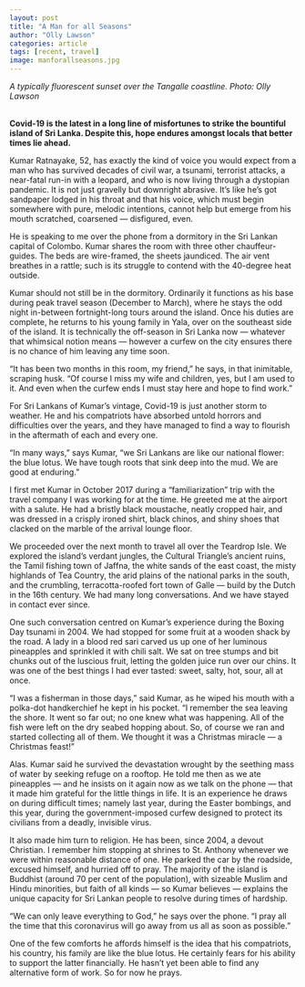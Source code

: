 ```yaml
---
layout: post
title: "A Man for all Seasons"
author: "Olly Lawson"
categories: article
tags: [recent, travel]
image: manforallseasons.jpg
---
```


<i>A typically fluorescent sunset over the Tangalle coastline. Photo: Olly Lawson</i><br><br>

<b>Covid-19 is the latest in a long line of misfortunes to strike the bountiful island of Sri Lanka. Despite this, hope endures amongst locals that better times lie ahead.</b>

Kumar Ratnayake, 52, has exactly the kind of voice you would expect from a man who has survived decades of civil war, a tsunami, terrorist attacks, a near-fatal run-in with a leopard, and who is now living through a dystopian pandemic. It is not just gravelly but downright abrasive. It’s like he’s got sandpaper lodged in his throat and that his voice, which must begin somewhere with pure, melodic intentions, cannot help but emerge from his mouth scratched, coarsened — disfigured, even.

He is speaking to me over the phone from a dormitory in the Sri Lankan capital of Colombo. Kumar shares the room with three other chauffeur-guides. The beds are wire-framed, the sheets jaundiced. The air vent breathes in a rattle; such is its struggle to contend with the 40-degree heat outside.

Kumar should not still be in the dormitory. Ordinarily it functions as his base during peak travel season (December to March), where he stays the odd night in-between fortnight-long tours around the island. Once his duties are complete, he returns to his young family in Yala, over on the southeast side of the island. It is technically the off-season in Sri Lanka now — whatever that whimsical notion means — however a curfew on the city ensures there is no chance of him leaving any time soon.

“It has been two months in this room, my friend,” he says, in that inimitable, scraping husk. “Of course I miss my wife and children, yes, but I am used to it. And even when the curfew ends I must stay here and hope to find work.”

For Sri Lankans of Kumar’s vintage, Covid-19 is just another storm to weather. He and his compatriots have absorbed untold horrors and difficulties over the years, and they have managed to find a way to flourish in the aftermath of each and every one.

“In many ways,” says Kumar, “we Sri Lankans are like our national flower: the blue lotus. We have tough roots that sink deep into the mud. We are good at enduring.”

I first met Kumar in October 2017 during a “familiarization” trip with the travel company I was working for at the time. He greeted me at the airport with a salute. He had a bristly black moustache, neatly cropped hair, and was dressed in a crisply ironed shirt, black chinos, and shiny shoes that clacked on the marble of the arrival lounge floor.

We proceeded over the next month to travel all over the Teardrop Isle. We explored the island’s verdant jungles, the Cultural Triangle’s ancient ruins, the Tamil fishing town of Jaffna, the white sands of the east coast, the misty highlands of Tea Country, the arid plains of the national parks in the south, and the crumbling, terracotta-roofed fort town of Galle — build by the Dutch in the 16th century.  We had many long conversations. And we have stayed in contact ever since.

One such conversation centred on Kumar’s experience during the Boxing Day tsunami in 2004. We had stopped for some fruit at a wooden shack by the road. A lady in a blood red sari carved us up one of her luminous pineapples and sprinkled it with chili salt. We sat on tree stumps and bit chunks out of the luscious fruit, letting the golden juice run over our chins. It was one of the best things I had ever tasted: sweet, salty, hot, sour, all at once.

“I was a fisherman in those days,” said Kumar, as he wiped his mouth with a polka-dot handkerchief he kept in his pocket. “I remember the sea leaving the shore. It went so far out; no one knew what was happening. All of the fish were left on the dry seabed hopping about. So, of course we ran and started collecting all of them. We thought it was a Christmas miracle — a Christmas feast!”

Alas. Kumar said he survived the devastation wrought by the seething mass of water by seeking refuge on a rooftop. He told me then as we ate pineapples — and he insists on it again now as we talk on the phone — that it made him grateful for the little things in life. It is an experience he draws on during difficult times; namely last year, during the Easter bombings, and this year, during the government-imposed curfew designed to protect its civilians from a deadly, invisible virus.

It also made him turn to religion. He has been, since 2004, a devout Christian. I remember him stopping at shrines to St. Anthony whenever we were within reasonable distance of one. He parked the car by the roadside, excused himself, and hurried off to pray. The majority of the island is Buddhist (around 70 per cent of the population), with sizeable Muslim and Hindu minorities, but faith of all kinds — so Kumar believes — explains the unique capacity for Sri Lankan people to resolve during times of hardship.

“We can only leave everything to God,” he says over the phone. “I pray all the time that this coronavirus will go away from us all as soon as possible.”

One of the few comforts he affords himself is the idea that his compatriots, his country, his family are like the blue lotus. He certainly fears for his ability to support the latter financially. He hasn’t yet been able to find any alternative form of work. So for now he prays.
